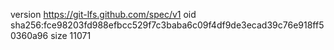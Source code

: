 version https://git-lfs.github.com/spec/v1
oid sha256:fce98203fd988efbcc529f7c3baba6c09f4df9de3ecad39c76e918ff50360a96
size 11071
